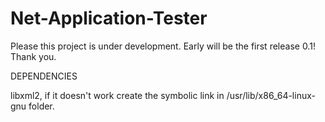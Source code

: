 # Net-Application-Tester

Please this project is under development. Early will be the first release 0.1!
Thank you.

DEPENDENCIES

libxml2, if it doesn't work create the symbolic link in 
/usr/lib/x86_64-linux-gnu folder.


